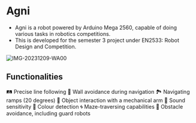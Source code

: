 # Agni

* Agni is a robot powered by Arduino Mega 2560, capable of doing various tasks in robotics competitions.
* This is developed for the semester 3 project under EN2533: Robot Design and Competition.

![IMG-20231209-WA00](https://github.com/LasithaAmarasinghe/Agni-Robot/assets/106037441/81d65c23-b77b-41e4-ac23-0e065fe6b50b)

## Functionalities

🛤️ Precise line following
🚧 Wall avoidance during navigation
🏞️ Navigating ramps (20 degrees)
🤖 Object interaction with a mechanical arm
🎵 Sound sensitivity 
🌈 Colour detection
🌀 Maze-traversing capabilities
🛑 Obstacle avoidance, including guard robots
